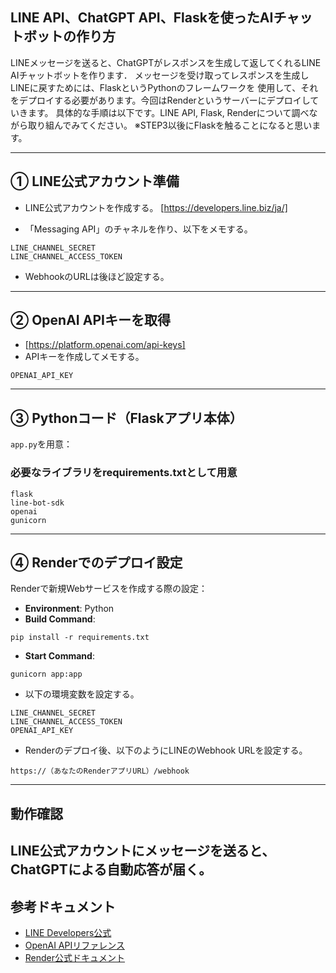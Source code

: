 ## LINE API、ChatGPT API、Flaskを使ったAIチャットボットの作り方
LINEメッセージを送ると、ChatGPTがレスポンスを生成して返してくれるLINE AIチャットボットを作ります．
メッセージを受け取ってレスポンスを生成しLINEに戻すためには、FlaskというPythonのフレームワークを
使用して、それをデプロイする必要があります。今回はRenderというサーバーにデプロイしていきます。
具体的な手順は以下です。LINE API, Flask, Renderについて調べながら取り組んでみてください。
※STEP3以後にFlaskを触ることになると思います。

---

## ① LINE公式アカウント準備
- LINE公式アカウントを作成する。
  [https://developers.line.biz/ja/]

- 「Messaging API」のチャネルを作り、以下をメモする。
```
LINE_CHANNEL_SECRET
LINE_CHANNEL_ACCESS_TOKEN
```
- WebhookのURLは後ほど設定する。

---

## ② OpenAI APIキーを取得
- [https://platform.openai.com/api-keys]
- APIキーを作成してメモする。
```
OPENAI_API_KEY
```
---

## ③ Pythonコード（Flaskアプリ本体）

`app.py`を用意：

### 必要なライブラリをrequirements.txtとして用意

```
flask
line-bot-sdk
openai
gunicorn
```

---

## ④ Renderでのデプロイ設定

Renderで新規Webサービスを作成する際の設定：

- **Environment**: Python
- **Build Command**:
```
pip install -r requirements.txt
```
- **Start Command**:
```
gunicorn app:app
```

- 以下の環境変数を設定する。
```
LINE_CHANNEL_SECRET
LINE_CHANNEL_ACCESS_TOKEN
OPENAI_API_KEY
```

- Renderのデプロイ後、以下のようにLINEのWebhook URLを設定する。
```
https://（あなたのRenderアプリURL）/webhook
```
---
## 動作確認
LINE公式アカウントにメッセージを送ると、ChatGPTによる自動応答が届く。
---

## 参考ドキュメント
- [LINE Developers公式](https://developers.line.biz/ja/)
- [OpenAI APIリファレンス](https://platform.openai.com/docs/introduction)
- [Render公式ドキュメント](https://render.com/docs)